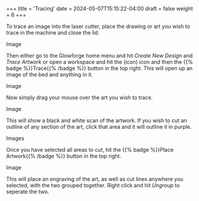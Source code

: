 +++
title = 'Tracing'
date = 2024-05-07T15:15:22-04:00
draft = false
weight = 6
+++

To trace an image into the laser cutter, place the drawing or art you wish to trace in the machine and close the lid.

Image

Then either go to the Glowforge home menu and hit *Create New Design* and *Trace Artwork* or open a workspace and hit the (icon) icon and then the {{% badge %}}Trace{{% /badge %}} button in the top right. This will open up an image of the bed and anything in it.

Image

Now simply drag your mouse over the art you wish to trace.

Image

This will show a black and white scan of the artwork. If you wish to cut an outline of any section of the art, click that area and it will outline it in purple. 

Images

Once you have selected all areas to cut, hit the {{% badge %}}Place Artwork{{% /badge %}} button in the top right.

Image

This will place an engraving of the art, as well as cut lines anywhere you selected, with the two grouped together. Right click and hit *Ungroup* to seperate the two.

